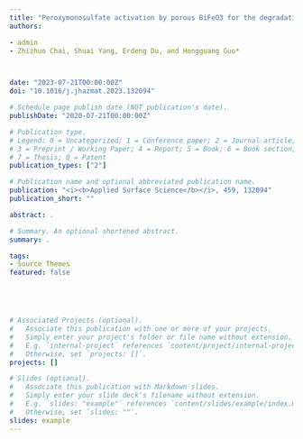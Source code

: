 ```yaml
---
title: "Peroxymonosulfate activation by porous BiFeO3 for the degradation of bisphenol AF: Non-radical and radical mechanism"
authors:

- admin
- Zhizhuo Chai, Shuai Yang, Erdeng Du, and Hongguang Guo*



date: "2023-07-21T00:00:00Z"
doi: "10.1016/j.jhazmat.2023.132094"

# Schedule page publish date (NOT publication's date).
publishDate: "2020-07-21T00:00:00Z"

# Publication type.
# Legend: 0 = Uncategorized; 1 = Conference paper; 2 = Journal article;
# 3 = Preprint / Working Paper; 4 = Report; 5 = Book; 6 = Book section;
# 7 = Thesis; 8 = Patent
publication_types: ["2"]

# Publication name and optional abbreviated publication name.
publication: "<i><b>Applied Surface Science</b></i>, 459, 132094"
publication_short: ""

abstract: .

# Summary. An optional shortened abstract.
summary: .

tags:
- Source Themes
featured: false





# Associated Projects (optional).
#   Associate this publication with one or more of your projects.
#   Simply enter your project's folder or file name without extension.
#   E.g. `internal-project` references `content/project/internal-project/index.md`.
#   Otherwise, set `projects: []`.
projects: []

# Slides (optional).
#   Associate this publication with Markdown slides.
#   Simply enter your slide deck's filename without extension.
#   E.g. `slides: "example"` references `content/slides/example/index.md`.
#   Otherwise, set `slides: ""`.
slides: example
---
```










